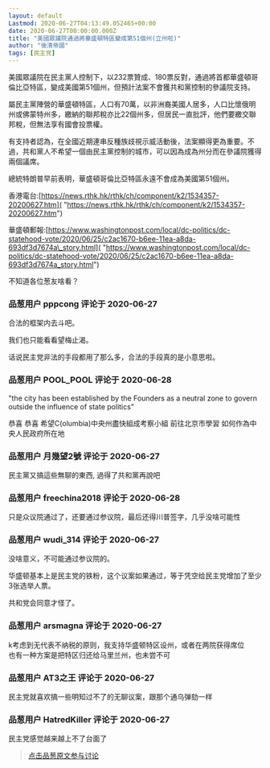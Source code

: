 ```yaml
---
layout: default
Lastmod: 2020-06-27T04:13:49.052465+00:00
date: 2020-06-27T00:00:00.000Z
title: "美國眾議院通過將華盛頓特區變成第51個州(立州啦)"
author: "後清帝國"
tags: [民主党]
---
```


美國眾議院在民主黨人控制下，以232票贊成、180票反對，通過將首都華盛頓哥倫比亞特區，變成美國第51個州，但預計法案不會獲共和黨控制的參議院支持。  
  
屬民主黨陣營的華盛頓特區，人口有70萬，以非洲裔美國人居多，人口比懷俄明州或佛蒙特州多，繳納的聯邦稅亦比22個州多，但居民一直批評，他們要繳交聯邦稅，但無法享有國會投票權。  
  
有支持者認為，在全國近期連串反種族歧視示威活動後，法案顯得更為重要。不過，共和黨人不希望一個由民主黨控制的城市，可以因為成為州分而在參議院獲得兩個議席。  
  
總統特朗普早前表明，華盛頓哥倫比亞特區永遠不會成為美國第51個州。  
  
香港電台:[https://news.rthk.hk/rthk/ch/component/k2/1534357-20200627.htm]( "https://news.rthk.hk/rthk/ch/component/k2/1534357-20200627.htm")  
  
華盛頓郵報:[https://www.washingtonpost.com/local/dc-politics/dc-statehood-vote/2020/06/25/c2ac1670-b6ee-11ea-a8da-693df3d7674a\_story.html]( "https://www.washingtonpost.com/local/dc-politics/dc-statehood-vote/2020/06/25/c2ac1670-b6ee-11ea-a8da-693df3d7674a_story.html")  
  
不知道各位葱友啥看？

            
### 品葱用户 **pppcong** 评论于 2020-06-27
        
合法的框架内去斗吧。  
  
我们也只能看看望梅止渴。  
  
话说民主党非法的手段都用了那么多，合法的手段真的是小意思啦。
        


            
### 品葱用户 **POOL_POOL** 评论于 2020-06-28
        
"the city has been established by the Founders as a neutral zone to govern outside the influence of state politics"  
  
恭喜 恭喜 希望C(olumbia)中央州盡快組成考察小組 前往北京市學習 如何作為中央人民政府所在地
        


            
### 品葱用户 **月幾望2號** 评论于 2020-06-27
        
民主黨又搞這些無聊的東西, 過得了共和黨再說吧
        


            
### 品葱用户 **freechina2018** 评论于 2020-06-28
        
只是众议院通过了，还要通过参议院，最后还得川普签字，几乎没啥可能性
        


            
### 品葱用户 **wudi_314** 评论于 2020-06-27
        
没啥意义，不可能通过参议院的。  
  
华盛顿基本上是民主党的铁粉，这个议案如果通过，等于凭空给民主党增加了至少3张选举人票。  
  
共和党会同意才怪了。
        


            
### 品葱用户 **arsmagna** 评论于 2020-06-27
        
k考虑到无代表不纳税的原则，我支持华盛顿特区设州，或者在两院获得席位  
也有一种方案是把特区归还给马里兰州，也未尝不可
        


            
### 品葱用户 **AT3之王** 评论于 2020-06-27
        
民主党就喜欢搞一些明知过不了的无聊议案，跟那个通乌弹劾一样
        


            
### 品葱用户 **HatredKiller** 评论于 2020-06-27
        
民主党感觉越来越上不了台面了
        






> [点击品葱原文参与讨论](https://pincong.rocks/article/20882)

